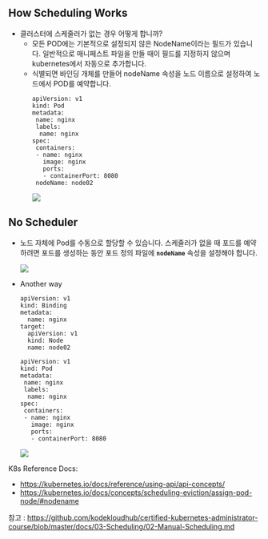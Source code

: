 
## How Scheduling Works
- 클러스터에 스케줄러가 없는 경우 어떻게 합니까?
  - 모든 POD에는 기본적으로 설정되지 않은 NodeName이라는 필드가 있습니다. 일반적으로 매니페스트 파일을 만들 때이 필드를 지정하지 않으며 kubernetes에서 자동으로 추가합니다.
  - 식별되면 바인딩 개체를 만들어 nodeName 속성을 노드 이름으로 설정하여 노드에서 POD를 예약합니다.
    ```
    apiVersion: v1
    kind: Pod
    metadata:
     name: nginx
     labels:
      name: nginx
    spec:
     containers:
     - name: nginx
       image: nginx
       ports:
       - containerPort: 8080
     nodeName: node02
    ```
    <img src = https://github.com/kodekloudhub/certified-kubernetes-administrator-course/blob/master/images/sc1.png>
    
## No Scheduler
  - 노드 자체에 Pod를 수동으로 할당할 수 있습니다. 스케줄러가 없을 때 포드를 예약하려면 포드를 생성하는 동안 포드 정의 파일에 **`nodeName`** 속성을 설정해야 합니다.
    
    <img src = https://github.com/kodekloudhub/certified-kubernetes-administrator-course/blob/master/images/sc2.PNG>
    
  - Another way
    ```
    apiVersion: v1
    kind: Binding
    metadata:
      name: nginx
    target:
      apiVersion: v1
      kind: Node
      name: node02
    ```
    ```
    apiVersion: v1
    kind: Pod
    metadata:
     name: nginx
     labels:
      name: nginx
    spec:
     containers:
     - name: nginx
       image: nginx
       ports:
       - containerPort: 8080
    ```
    <img src = https://github.com/kodekloudhub/certified-kubernetes-administrator-course/blob/master/images/sc3.PNG>
    
    
K8s Reference Docs:
- https://kubernetes.io/docs/reference/using-api/api-concepts/
- https://kubernetes.io/docs/concepts/scheduling-eviction/assign-pod-node/#nodename

참고 : https://github.com/kodekloudhub/certified-kubernetes-administrator-course/blob/master/docs/03-Scheduling/02-Manual-Scheduling.md
    
    
   
